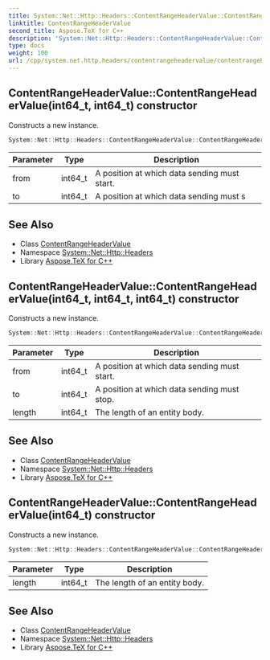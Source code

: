 ```yaml
---
title: System::Net::Http::Headers::ContentRangeHeaderValue::ContentRangeHeaderValue constructor
linktitle: ContentRangeHeaderValue
second_title: Aspose.TeX for C++
description: 'System::Net::Http::Headers::ContentRangeHeaderValue::ContentRangeHeaderValue constructor. Constructs a new instance in C++.'
type: docs
weight: 100
url: /cpp/system.net.http.headers/contentrangeheadervalue/contentrangeheadervalue/
---
```

## ContentRangeHeaderValue::ContentRangeHeaderValue(int64_t, int64_t) constructor


Constructs a new instance.

```cpp
System::Net::Http::Headers::ContentRangeHeaderValue::ContentRangeHeaderValue(int64_t from, int64_t to)
```


| Parameter | Type | Description |
| --- | --- | --- |
| from | int64_t | A position at which data sending must start. |
| to | int64_t | A position at which data sending must s |

## See Also

* Class [ContentRangeHeaderValue](../)
* Namespace [System::Net::Http::Headers](../../)
* Library [Aspose.TeX for C++](../../../)
## ContentRangeHeaderValue::ContentRangeHeaderValue(int64_t, int64_t, int64_t) constructor


Constructs a new instance.

```cpp
System::Net::Http::Headers::ContentRangeHeaderValue::ContentRangeHeaderValue(int64_t from, int64_t to, int64_t length)
```


| Parameter | Type | Description |
| --- | --- | --- |
| from | int64_t | A position at which data sending must start. |
| to | int64_t | A position at which data sending must stop. |
| length | int64_t | The length of an entity body. |

## See Also

* Class [ContentRangeHeaderValue](../)
* Namespace [System::Net::Http::Headers](../../)
* Library [Aspose.TeX for C++](../../../)
## ContentRangeHeaderValue::ContentRangeHeaderValue(int64_t) constructor


Constructs a new instance.

```cpp
System::Net::Http::Headers::ContentRangeHeaderValue::ContentRangeHeaderValue(int64_t length)
```


| Parameter | Type | Description |
| --- | --- | --- |
| length | int64_t | The length of an entity body. |

## See Also

* Class [ContentRangeHeaderValue](../)
* Namespace [System::Net::Http::Headers](../../)
* Library [Aspose.TeX for C++](../../../)

